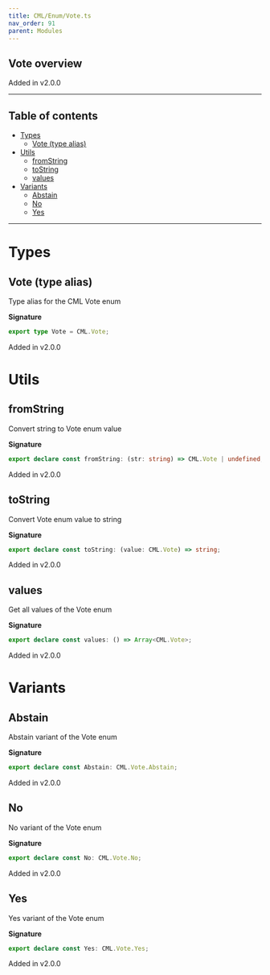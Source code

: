 ```yaml
---
title: CML/Enum/Vote.ts
nav_order: 91
parent: Modules
---
```


## Vote overview

Added in v2.0.0

---

<h2 class="text-delta">Table of contents</h2>

- [Types](#types)
  - [Vote (type alias)](#vote-type-alias)
- [Utils](#utils)
  - [fromString](#fromstring)
  - [toString](#tostring)
  - [values](#values)
- [Variants](#variants)
  - [Abstain](#abstain)
  - [No](#no)
  - [Yes](#yes)

---

# Types

## Vote (type alias)

Type alias for the CML Vote enum

**Signature**

```ts
export type Vote = CML.Vote;
```

Added in v2.0.0

# Utils

## fromString

Convert string to Vote enum value

**Signature**

```ts
export declare const fromString: (str: string) => CML.Vote | undefined;
```

Added in v2.0.0

## toString

Convert Vote enum value to string

**Signature**

```ts
export declare const toString: (value: CML.Vote) => string;
```

Added in v2.0.0

## values

Get all values of the Vote enum

**Signature**

```ts
export declare const values: () => Array<CML.Vote>;
```

Added in v2.0.0

# Variants

## Abstain

Abstain variant of the Vote enum

**Signature**

```ts
export declare const Abstain: CML.Vote.Abstain;
```

Added in v2.0.0

## No

No variant of the Vote enum

**Signature**

```ts
export declare const No: CML.Vote.No;
```

Added in v2.0.0

## Yes

Yes variant of the Vote enum

**Signature**

```ts
export declare const Yes: CML.Vote.Yes;
```

Added in v2.0.0
